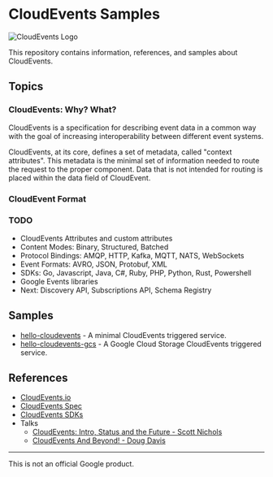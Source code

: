 # CloudEvents Samples

![CloudEvents Logo](https://avatars.githubusercontent.com/u/32076828?s=200&v=4)

This repository contains information, references, and samples about CloudEvents.

## Topics

### CloudEvents: Why? What?

CloudEvents is a specification for describing event data in a common way with
the goal of increasing interoperability between different event systems.

CloudEvents, at its core, defines a set of metadata, called "context
attributes". This metadata is the minimal set of information needed to route the
request to the proper component. Data that is not intended for routing is placed
within the data field of CloudEvent.

### CloudEvent Format

### TODO

* CloudEvents Attributes and custom attributes
* Content Modes: Binary, Structured, Batched
* Protocol Bindings: AMQP, HTTP, Kafka, MQTT, NATS, WebSockets
* Event Formats: AVRO, JSON, Protobuf, XML
* SDKs: Go, Javascript, Java, C#, Ruby, PHP, Python, Rust, Powershell
* Google Events libraries
* Next: Discovery API, Subscriptions API, Schema Registry

## Samples

* [hello-cloudevents](./hello-cloudevents/) - A minimal CloudEvents triggered
  service.
* [hello-cloudevents-gcs](./hello-cloudevents-gcs/) - A Google Cloud Storage
  CloudEvents triggered service.

## References

* [CloudEvents.io](https://cloudevents.io/)
* [CloudEvents Spec](https://github.com/cloudevents/spec)
* [CloudEvents SDKs](https://github.com/cloudevents/)
* Talks
  * [CloudEvents: Intro, Status and the Future - Scott Nichols](https://youtu.be/m1sT-BuA9WU)
  * [CloudEvents And Beyond! - Doug Davis](https://youtu.be/bJTUttZr-Ck)

-------

This is not an official Google product.
